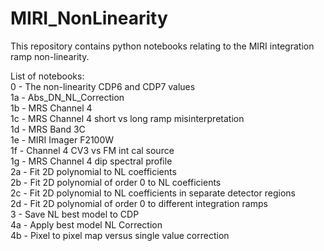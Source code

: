# MIRI_NonLinearity
This repository contains python notebooks relating to the MIRI integration ramp non-linearity.  

List of notebooks:  
0 - The non-linearity CDP6 and CDP7 values  
1a - Abs_DN_NL_Correction  
1b - MRS Channel 4  
1c - MRS Channel 4 short vs long ramp misinterpretation  
1d - MRS Band 3C  
1e - MIRI Imager F2100W  
1f - Channel 4 CV3 vs FM int cal source  
1g - MRS Channel 4 dip spectral profile  
2a - Fit 2D polynomial to NL coefficients  
2b - Fit 2D polynomial of order 0 to NL coefficients  
2c - Fit 2D polynomial to NL coefficients in separate detector regions  
2d - Fit 2D polynomial of order 0 to different integration ramps  
3 - Save NL best model to CDP  
4a - Apply best model NL Correction  
4b - Pixel to pixel map versus single value correction  
